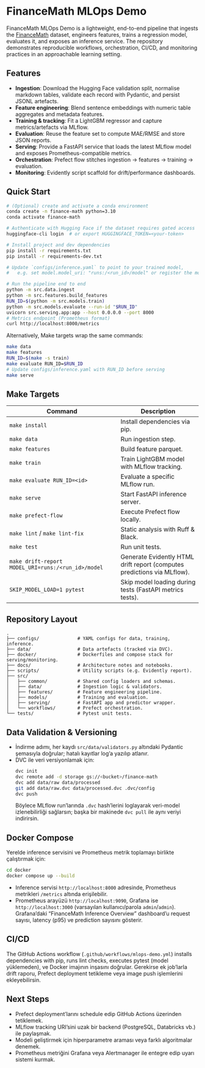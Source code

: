 # FinanceMath MLOps Demo

FinanceMath MLOps Demo is a lightweight, end-to-end pipeline that ingests the [FinanceMath](https://huggingface.co/datasets/yale-nlp/FinanceMath) dataset, engineers features, trains a regression model, evaluates it, and exposes an inference service. The repository demonstrates reproducible workflows, orchestration, CI/CD, and monitoring practices in an approachable learning setting.

## Features
- **Ingestion**: Download the Hugging Face validation split, normalise markdown tables, validate each record with Pydantic, and persist JSONL artefacts.
- **Feature engineering**: Blend sentence embeddings with numeric table aggregates and metadata features.
- **Training & tracking**: Fit a LightGBM regressor and capture metrics/artefacts via MLflow.
- **Evaluation**: Reuse the feature set to compute MAE/RMSE and store JSON reports.
- **Serving**: Provide a FastAPI service that loads the latest MLflow model and exposes Prometheus-compatible metrics.
- **Orchestration**: Prefect flow stitches ingestion → features → training → evaluation.
- **Monitoring**: Evidently script scaffold for drift/performance dashboards.

## Quick Start
```bash
# (Optional) create and activate a conda environment
conda create -n finance-math python=3.10
conda activate finance-math

# Authenticate with Hugging Face if the dataset requires gated access
huggingface-cli login  # or export HUGGINGFACE_TOKEN=<your-token>

# Install project and dev dependencies
pip install -r requirements.txt
pip install -r requirements-dev.txt

# Update `configs/inference.yaml` to point to your trained model,
#   e.g. set model.model_uri: "runs:/<run_id>/model" or register the model.

# Run the pipeline end to end
python -m src.data.ingest
python -m src.features.build_features
RUN_ID=$(python -m src.models.train)
python -m src.models.evaluate --run-id "$RUN_ID"
uvicorn src.serving.app:app --host 0.0.0.0 --port 8000
# Metrics endpoint (Prometheus format)
curl http://localhost:8000/metrics
```

Alternatively, Make targets wrap the same commands:
```bash
make data
make features
RUN_ID=$(make -s train)
make evaluate RUN_ID=$RUN_ID
# Update configs/inference.yaml with RUN_ID before serving
make serve
```

## Make Targets
| Command | Description |
|---------|-------------|
| `make install` | Install dependencies via pip. |
| `make data` | Run ingestion step. |
| `make features` | Build feature parquet. |
| `make train` | Train LightGBM model with MLflow tracking. |
| `make evaluate RUN_ID=<id>` | Evaluate a specific MLflow run. |
| `make serve` | Start FastAPI inference server. |
| `make prefect-flow` | Execute Prefect flow locally. |
| `make lint` / `make lint-fix` | Static analysis with Ruff & Black. |
| `make test` | Run unit tests. |
| `make drift-report MODEL_URI=runs:/<run_id>/model` | Generate Evidently HTML drift report (computes predictions via MLflow). |
| `SKIP_MODEL_LOAD=1 pytest` | Skip model loading during tests (FastAPI metrics tests). |

## Repository Layout
```
.
├── configs/              # YAML configs for data, training, inference.
├── data/                 # Data artefacts (tracked via DVC).
├── docker/               # Dockerfiles and compose stack for serving/monitoring.
├── docs/                 # Architecture notes and notebooks.
├── scripts/              # Utility scripts (e.g. Evidently report).
├── src/
│   ├── common/           # Shared config loaders and schemas.
│   ├── data/             # Ingestion logic & validators.
│   ├── features/         # Feature engineering pipeline.
│   ├── models/           # Training and evaluation.
│   ├── serving/          # FastAPI app and predictor wrapper.
│   └── workflows/        # Prefect orchestration.
└── tests/                # Pytest unit tests.
```

## Data Validation & Versioning
- İndirme adımı, her kaydı `src/data/validators.py` altındaki Pydantic şemasıyla doğrular; hatalı kayıtlar log’a yazılıp atlanır.
- DVC ile veri versiyonlamak için:
  ```bash
  dvc init
  dvc remote add -d storage gs://<bucket>/finance-math
  dvc add data/raw data/processed
  git add data/raw.dvc data/processed.dvc .dvc/config
  dvc push
  ```
  Böylece MLflow run’larında `.dvc` hash’lerini loglayarak veri-model izlenebilirliği sağlarsın; başka bir makinede `dvc pull` ile aynı veriyi indirirsin.

## Docker Compose
Yerelde inference servisini ve Prometheus metrik toplamayı birlikte çalıştırmak için:
```bash
cd docker
docker compose up --build
```
- Inference servisi `http://localhost:8000` adresinde, Prometheus metrikleri `/metrics` altında erişilebilir.
- Prometheus arayüzü `http://localhost:9090`, Grafana ise `http://localhost:3000` (varsayılan kullanıcı/parola `admin`/`admin`). Grafana’daki “FinanceMath Inference Overview” dashboard’u request sayısı, latency (p95) ve prediction sayısını gösterir.

## CI/CD
The GitHub Actions workflow (`.github/workflows/mlops-demo.yml`) installs dependencies with pip, runs lint checks, executes pytest (model yüklemeden), ve Docker imajının inşasını doğrular. Gerekirse ek job’larla drift raporu, Prefect deployment tetikleme veya image push işlemlerini ekleyebilirsin.

## Next Steps
- Prefect deployment’larını schedule edip GitHub Actions üzerinden tetiklemek.
- MLflow tracking URI’sini uzak bir backend (PostgreSQL, Databricks vb.) ile paylaşmak.
- Modeli geliştirmek için hiperparametre araması veya farklı algoritmalar denemek.
- Prometheus metriğini Grafana veya Alertmanager ile entegre edip uyarı sistemi kurmak.
